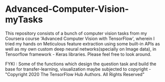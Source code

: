 # Advanced-Computer-Vision-myTasks
This repository consists of a bunch of computer vision tasks from my Coursera course 'Advanced Computer Vision with TensorFlow', wherein I tried my hands on Meticulous feature extraction using some built-in APIs as well as my own custom deep neural networks(specially on Image data), in Tensorflow framework - Keras libraries. 
Please feel free to look around.

FYKI : Some of the functions which design the question task and build the base for transfer-learning, visualization maybe subjected to copyright - "Copyright 2020 The TensorFlow Hub Authors. All Rights Reserved" 

